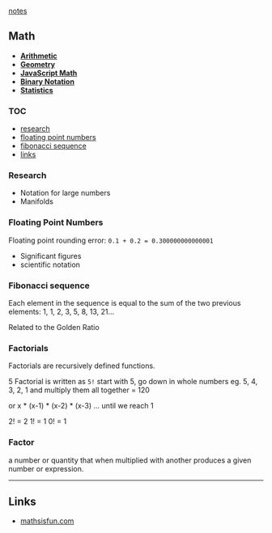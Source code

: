 [notes](../notes.md)

## Math

- **[Arithmetic](arithmetic.md)**
- **[Geometry](geometry.md)**
- **[JavaScript Math](javascript/math.md)**
- **[Binary Notation](binary)**
- **[Statistics](statistics.md)**


### TOC
- [research](#research)
- [floating point numbers](#floating-point0numbers)
- [fibonacci sequence](#fibonacci-sequence)
- [links](#links)

### Research
- Notation for large numbers
- Manifolds

### Floating Point Numbers

Floating point rounding error: `0.1 + 0.2 = 0.300000000000001`

- Significant figures
- scientific notation

### Fibonacci sequence

Each element in the sequence is equal to the sum of the two previous elements: 1, 1, 2, 3, 5, 8, 13, 21...

Related to the Golden Ratio


### Factorials
Factorials are recursively defined functions.

5 Factorial is written as `5!`
start with 5, go down in whole numbers eg. 5, 4, 3, 2, 1 and multiply them all together  = 120

or x * (x-1) * (x-2) * (x-3) ... until we reach 1

2! = 2
1! = 1
0! = 1


### Factor
a number or quantity that when multiplied with another produces a given number or expression.

---

## Links
- [mathsisfun.com](www.mathsisfun.com)
